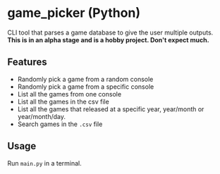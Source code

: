 # game_picker (Python)
CLI tool that parses a game database to give the user multiple outputs.   
**This is in an alpha stage and is a hobby project. Don't expect much.**
## Features
- Randomly pick a game from a random console
- Randomly pick a game from a specific console
- List all the games from one console
- List all the games in the csv file
- List all the games that released at a specific year, year/month or year/month/day.
- Search games in the `.csv` file
## Usage
Run `main.py` in a terminal.